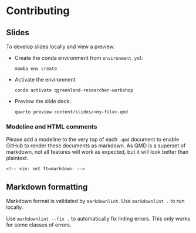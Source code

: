 # Contributing

## Slides

To develop slides locally and view a preview:

* Create the conda environment from `environment.yml`:

  ```console
  mamba env create
  ```

* Activate the environment

  ```console
  conda activate qgreenland-researcher-workshop
  ```

* Preview the slide deck:

  ```console
  quarto preview content/slides/<my-file>.qmd
  ```

### Modeline and HTML comments

Please add a modeline to the very top of each `.qmd` document to enable GitHub to render
these documents as markdown. As QMD is a superset of markdown, not all features will
work as expected, but it will look better than plaintext.

```
<!-- vim: set ft=markdown: -->
```


## Markdown formatting

Markdown format is validated by `markdownlint`. Use `markdownlint .` to run locally.

Use `markdownlint --fix .` to automatically fix linting errors. This only works for some
classes of errors.
